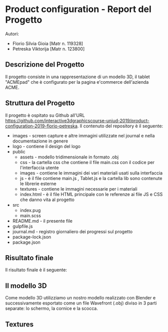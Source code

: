 # Product configuration - Report del Progetto
Autori:
- Florio Silvia Gioia [Matr n. 119328]
- Petreska Viktorija [Matr n. 123800]

## Descrizione del Progetto
Il progetto consiste in una rappresentazione di un modello 3D, il tablet "ACMEpad" che è configurato per la pagina e'commerce dell'azienda ACME.

## Struttura del Progetto
Il progetto è ospitato su Github all'URL https://github.com/interactive3dgraphicscourse-uniud-2019/product-configuration-2019-florio-petreska. Il contenuto del repository è il seguente:
 
* images - screen capture e altre immagini utilizzate nel journal e nella documentazione in genere
* logo	- contiene il design del logo
* public 
    * assets - modello tridimensionale in formato .obj
    * css - la cartella css che contiene il file main.css con il codice per l'interfaccia utente
    * images - contiene le immagini dei vari materiali usati sulla interfaccia
    * js -  è il file contiene main.js , Tablet.js e la cartella lib sono contenute le librerie esterne
    * textures -  contiene le immagini necessarie per i materiali
    * index.html - è il file HTML principale con le referenze ai file JS e CSS che danno vita al progetto 
* src
    * index.pug
    * main.scss
* README.md	- il presente file
* gulpfile.js	
* journal.md - registro giornaliero dei progressi sul progetto
* package-lock.json	
* package.json

## Risultato finale

Il risultato finale è il seguente:



## Il modello 3D
Come modello 3D utilizziamo un nostro modello realizzato con Blender e successivamente esportato come un file Wavefront (.obj) diviso in 3 parti separate: lo schermo, la cornice e la scocca.

## Textures





